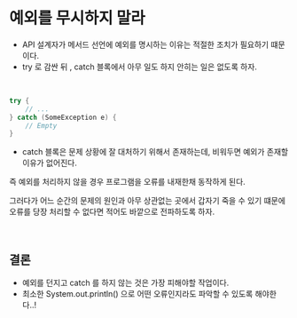 # 예외를 무시하지 말라
- API 설계자가 메서드 선언에 예외를 명시하는 이유는 적절한 조치가 필요하기 떄문이다.
- try 로 감싼 뒤 , catch 블록에서 아무 일도 하지 안히는 일은 없도록 하자.

</br>

```java
try {
    // ...
} catch (SomeException e) {
    // Empty
}
```
- catch 블록은 문제 상황에 잘 대처하기 위해서 존재하는데, 비워두면 예외가 존재할 이유가 없어진다.

즉 예외를 처리하지 않을 경우 프로그램을 오류를 내재한채 동작하게 된다.

그러다가 어느 순간의 문제의 원인과 아무 상관없는 곳에서 갑자기 죽을 수 있기 떄문에 오류를 당장 처리할 수 없다면 적어도 바깥으로 전파하도록 하자.

</br>

## 결론
- 예외를 던지고 catch 를 하지 않는 것은 가장 피해야할 작업이다.
- 최소한 System.out.println() 으로 어떤 오류인지라도 파악할 수 있도록 해야한다..!

